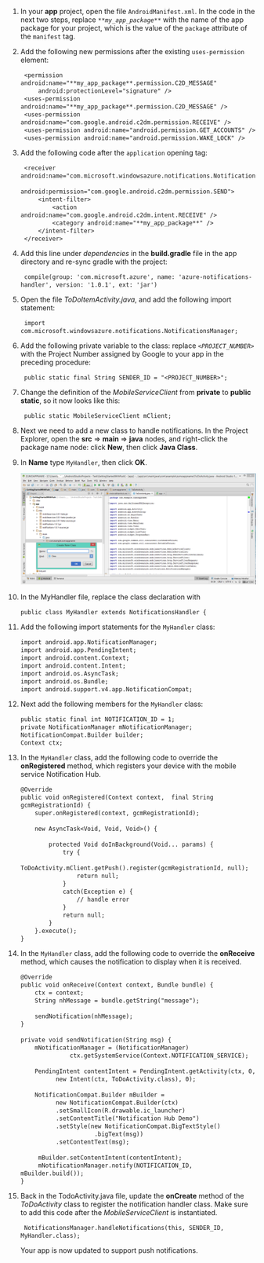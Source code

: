 1. In your **app** project, open the file `AndroidManifest.xml`. In the code in the next two steps, replace *`**my_app_package**`* with the name of the app package for your project, which is the value of the `package` attribute of the `manifest` tag. 
2. Add the following new permissions after the existing `uses-permission` element:
   
        <permission android:name="**my_app_package**.permission.C2D_MESSAGE" 
            android:protectionLevel="signature" />
        <uses-permission android:name="**my_app_package**.permission.C2D_MESSAGE" /> 
        <uses-permission android:name="com.google.android.c2dm.permission.RECEIVE" />
        <uses-permission android:name="android.permission.GET_ACCOUNTS" />
        <uses-permission android:name="android.permission.WAKE_LOCK" />
3. Add the following code after the `application` opening tag: 
   
        <receiver android:name="com.microsoft.windowsazure.notifications.NotificationsBroadcastReceiver"
                                         android:permission="com.google.android.c2dm.permission.SEND">
            <intent-filter>
                <action android:name="com.google.android.c2dm.intent.RECEIVE" />
                <category android:name="**my_app_package**" />
            </intent-filter>
        </receiver>
4. Add this line under *dependencies* in the **build.gradle** file in the app directory and re-sync gradle with the project: 
   
        compile(group: 'com.microsoft.azure', name: 'azure-notifications-handler', version: '1.0.1', ext: 'jar')
5. Open the file *ToDoItemActivity.java*, and add the following import statement:
   
        import com.microsoft.windowsazure.notifications.NotificationsManager;
6. Add the following private variable to the class: replace *`<PROJECT_NUMBER>`* with the Project Number assigned by Google to your app in the preceding procedure:
   
        public static final String SENDER_ID = "<PROJECT_NUMBER>";
7. Change the definition of the *MobileServiceClient* from **private** to **public static**, so it now looks like this:
   
        public static MobileServiceClient mClient;
8. Next we need to add a new class to handle notifications. In the Project Explorer, open the **src** => **main** => **java** nodes, and right-click the  package name node: click **New**, then click **Java Class**.
9. In **Name** type `MyHandler`, then click **OK**. 

    ![](./media/mobile-services-android-get-started-push/android-studio-create-class.png)


1. In the MyHandler file, replace the class declaration with 
   
       public class MyHandler extends NotificationsHandler {
2. Add the following import statements for the `MyHandler` class:
   
       import android.app.NotificationManager;
       import android.app.PendingIntent;
       import android.content.Context;
       import android.content.Intent;
       import android.os.AsyncTask;
       import android.os.Bundle;
       import android.support.v4.app.NotificationCompat;
3. Next add the following members for the `MyHandler` class:
   
       public static final int NOTIFICATION_ID = 1;
       private NotificationManager mNotificationManager;
       NotificationCompat.Builder builder;
       Context ctx;
4. In the `MyHandler` class, add the following code to override the **onRegistered** method, which registers your device with the mobile service Notification Hub.
   
       @Override
       public void onRegistered(Context context,  final String gcmRegistrationId) {
           super.onRegistered(context, gcmRegistrationId);
   
           new AsyncTask<Void, Void, Void>() {
   
               protected Void doInBackground(Void... params) {
                   try {
                       ToDoActivity.mClient.getPush().register(gcmRegistrationId, null);
                       return null;
                   }
                   catch(Exception e) { 
                       // handle error                
                   }
                   return null;              
               }
           }.execute();
       }
5. In the `MyHandler` class, add the following code to override the **onReceive** method, which causes the notification to display when it is received.
   
       @Override
       public void onReceive(Context context, Bundle bundle) {
           ctx = context;
           String nhMessage = bundle.getString("message");
   
           sendNotification(nhMessage);
       }
   
       private void sendNotification(String msg) {
           mNotificationManager = (NotificationManager)
                     ctx.getSystemService(Context.NOTIFICATION_SERVICE);
   
           PendingIntent contentIntent = PendingIntent.getActivity(ctx, 0,
                 new Intent(ctx, ToDoActivity.class), 0);
   
           NotificationCompat.Builder mBuilder =
                 new NotificationCompat.Builder(ctx)
                 .setSmallIcon(R.drawable.ic_launcher)
                 .setContentTitle("Notification Hub Demo")
                 .setStyle(new NotificationCompat.BigTextStyle()
                            .bigText(msg))
                 .setContentText(msg);
   
            mBuilder.setContentIntent(contentIntent);
            mNotificationManager.notify(NOTIFICATION_ID, mBuilder.build());
       }
6. Back in the TodoActivity.java file, update the **onCreate** method of the *ToDoActivity* class to register the notification handler class. Make sure to add this code after the *MobileServiceClient* is instantiated.

        NotificationsManager.handleNotifications(this, SENDER_ID, MyHandler.class);

    Your app is now updated to support push notifications.

<!-- URLs. -->
[Mobile Services Android SDK]: http://aka.ms/Iajk6q
